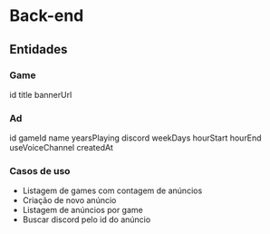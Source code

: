 # Back-end

## Entidades
### Game
id
title
bannerUrl

### Ad
id
gameId
name
yearsPlaying
discord
weekDays
hourStart
hourEnd
useVoiceChannel
createdAt

### Casos de uso
- Listagem de games com contagem de anúncios
- Criação de novo anúncio
- Listagem de anúncios por game
- Buscar discord pelo id do anúncio